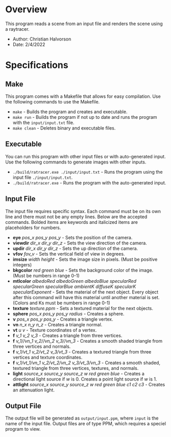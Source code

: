 # Overview
This program reads a scene from an input file and renders the scene using a raytracer.
* Author: Christian Halvorson
* Date: 2/4/2022

# Specifications

## Make
This program comes with a Makefile that allows for easy compilation. Use the following commands to use the Makefile.
* `make` - Builds the program and creates and executable.
* `make run` - Builds the program if not up to date and runs the program with the `input/input.txt` file.
* `make clean` - Deletes binary and executable files.

## Executable
You can run this program with other input files or with auto-generated input. Use the following commands to generate images with other inputs.
* `./build/ratracer.exe ./input/input.txt` - Runs the program using the input file `./input/input.txt`.
* `./build/ratracer.exe` - Runs the program with the auto-generated input.

## Input File
The input file requires specific syntax. Each command must be on its own line and there must not be any empty lines. Below are the accepted commands. Bolded items are keywords and italicized items are placeholders for numbers.
* **eye** *pos_x* *pos_y* *pos_y* - Sets the position of the camera.
* **viewdir** *dir_x* *dir_y* *dir_z* - Sets the view direction of the camera.
* **updir** *dir_x* *dir_y* *dir_z* - Sets the up direction of the camera.
* **vfov** *fov_v* - Sets the vertical field of view in degrees.
* **imsize** *width* *height* - Sets the image size in pixels. (Must be positive integers)
* **bkgcolor** *red* *green* *blue* - Sets the background color of the image. (Must be numbers in range 0-1)
* **mtlcolor** *albedoRed* *albedoGreen* *albedoBlue* *specularRed* *specularGreen* *specularBlue* *ambientK* *diffuseK* *specularK* *specularExponent* - Sets the material of the next object. Every object after this command will have this material until another material is set. (Colors and Ks must be numbers in range 0-1)
* **texture** *texture.ppm* - Sets a textured material for the next objects.
* **sphere** *pos_x* *pos_y* *pos_y* *radius* - Creates a sphere.
* **v** *pos_x* *pos_y* *pos_y* - Creates a triangle vertex.
* **vn** *n_x* *n_y* *n_z* - Creates a triangle normal.
* **vt** *u* *v* - Texture coordinates of a vertex.
* **f** *v_1* *v_2* *v_3* - Creates a triangle from three vertices.
* **f** *v_1//vn_1* *v_2//vn_2* *v_3//vn_3* - Creates a smooth shaded triangle from three vertices and normals.
* **f** *v_1/vt_1* *v_2/vt_2* *v_3/vt_3* - Creates a textured triangle from three vertices and texture coordinates.
* **f** *v_1/vt_1/vn_1* *v_2/vt_2/vn_2* *v_3/vt_3/vn_3* - Creates a smooth shaded, textured triangle from three vertices, textures, and normals.
* **light** *source_x* *source_y* *source_z* *w* *red* *green* *blue* - Creates a directional light source if *w* is 0. Creates a point light source if *w* is 1.
* **attlight** *source_x* *source_y* *source_z* *w* *red* *green* *blue* *c1* *c2* *c3* - Creates an attenuation light.

## Output File
The output file will be generated as `output/input.ppm`, where `input` is the name of the input file. Output files are of type PPM, which requires a speciel program to view.
